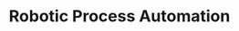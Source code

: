 ---
# This topic lives at
# https://digital.gov/topics/robotic-process-automation

slug: "robotic-process-automation"

# Topic Title
title: "Robotic Process Automation"

# description — keep it short and clear
summary: ""


# Weight
weight: 1

# For more information on managing topics,
# see https://github.com/GSA/digitalgov.gov/wiki
---